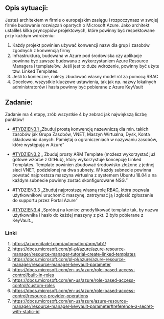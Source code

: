 ## Opis sytuacji:
Jesteś architektem w firmie o europejskim zasięgu i rozpoczynasz w swojej firmie budowanie rozwiązań opartych o Microsoft Azure.
Jako architekt ustaliłeś kilka pryncypiów projektowych, które powinny być respektowane przy każdym wdrożeniu:
1) Każdy projekt powinien używać konwencji nazw dla grup i zasobów zgodnych z konwencją firmy
2) Infrastruktura, budowana w Azure pod środowiska czy aplikacje powinna być zawsze budowana z wykorzystaniem Azure Resource Managera i template’ów. Jeśli jest to duże wdrożenie, powinny być użyte tzw. Linked Templates.
3) Jeśli to konieczne, należy zbudować własny model ról za pomocą RBAC
4) Docelowo, wszystkie kluczowe ustawienia, tak jak np. nazwy lokalnych administratorów i hasła powinny być pobierane z Azure KeyVault

## Zadanie:
Zadanie ma 4 etapy, zrób wszystkie 4 by zebrać jak największą liczbę punktów!

- [#TYDZIEN3.1 ](./1_naming_conventions) „Zbuduj prostą konwencję nazewniczą dla min. takich zasobów jak Grupa Zasobów, VNET, Maszyn Wirtualna, Dysk, Konta składowania danych. Pamiętaj o ograniczeniach w nazywaniu zasobów, które występują w Azure”

- [#TYDZIEN3.2](./2_arm_linked_template) „ Zbuduj prosty ARM Template (możesz wykorzystać już gotowe wzorce z GitHub), który wykorzystuje koncepcję Linked Templates. Template powinien zbudować środowisko złożone z jednej sieci VNET, podzielonej na dwa subnety. W każdy subnecie powinna powstać najprostsza maszyna wirtualna z systemem Ubuntu 18.04 a na każdym subnecie powinny zostać skonfigurowane NSG.”
- [#TYDZIEN3.3](./3_custome_role) „Zbuduj najprostszą własną rolę RBAC, która pozwala użytkownikowi uruchomić maszynę, zatrzymać ją i zgłosić zgłoszenie do supportu przez Portal Azure”
- [#TYDZIEN3.4](./4_arm_template+key_vault) „Spróbuj na koniec zmodyfikować template tak, by nazwa użytkownika i hasło do każdej maszyny z pkt. 2 było pobierane z KeyVault.„


### Linki
1. https://azurecitadel.com/automation/arm/lab1/
2. https://docs.microsoft.com/pl-pl/azure/azure-resource-manager/resource-manager-tutorial-create-linked-templates
3. https://docs.microsoft.com/pl-pl/azure/azure-resource-manager/resource-manager-keyvault-parameter
4. https://docs.microsoft.com/en-us/azure/role-based-access-control/built-in-roles
5. https://docs.microsoft.com/en-us/azure/role-based-access-control/custom-roles
6. https://docs.microsoft.com/en-us/azure/role-based-access-control/resource-provider-operations
7. https://docs.microsoft.com/en-us/azure/azure-resource-manager/resource-manager-keyvault-parameter#reference-a-secret-with-static-id
